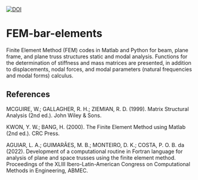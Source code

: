 [![DOI](https://zenodo.org/badge/DOI/10.5281/zenodo.10055695.svg)](https://doi.org/10.5281/zenodo.10055695)

# FEM-bar-elements

Finite Element Method (FEM) codes in Matlab and Python for beam, plane frame, and plane truss structures static and modal analysis. Functions for the determination of stiffness and mass matrices are presented, in addition to displacements, nodal forces, and modal parameters (natural frequencies and modal forms) calculus.

## References

MCGUIRE, W.; GALLAGHER, R. H.; ZIEMIAN, R. D. (1999). Matrix Structural Analysis (2nd ed.). John Wiley & Sons.

KWON, Y. W.; BANG, H. (2000). The Finite Element Method using Matlab (2nd ed.). CRC Press.

AGUIAR, L. A.; GUIMARÃES, M. B.; MONTEIRO, D. K.; COSTA, P. O. B. da (2022). Development of a computational routine in Fortran language for analysis of plane and space trusses using the finite element method. Proceedings of the XLIII Ibero-Latin-American Congress on Computational Methods in Engineering, ABMEC.

